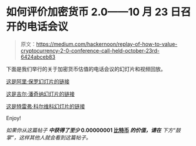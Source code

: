 # 如何评价加密货币 2.0——10 月 23 日召开的电话会议

> 原文：<https://medium.com/hackernoon/replay-of-how-to-value-cryptocurrency-2-0-conference-call-held-october-23rd-6424abceb83>

下面是我们举行的关于加密货币估值的电话会议的幻灯片和视频回放。

[这是阿里·保罗幻灯片的链接](https://www.slideshare.net/loukerner2/ari-paul-valuing-crypto-conf-call-october-23rd)

[这是吉尔·潘奇纳幻灯片的链接](https://goo.gl/Tnswr2)

[这是特雷弗·科尔维科幻灯片的链接](https://www.slideshare.net/loukerner2/trevor-koverko-vauing-cryptocurrency-20)

Enjoy!

*如果你从这篇帖子* ***中获得了至少* 0.00000001 [比特币](https://hackernoon.com/tagged/bitcoin) *的价值，请在*** *下方“鼓掌”，这样其他人就会看到这篇帖子。*